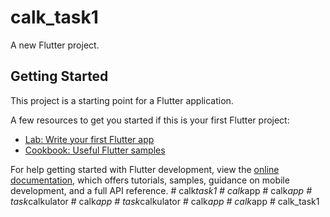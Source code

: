 # calk_task1

A new Flutter project.

## Getting Started

This project is a starting point for a Flutter application.

A few resources to get you started if this is your first Flutter project:

- [Lab: Write your first Flutter app](https://docs.flutter.dev/get-started/codelab)
- [Cookbook: Useful Flutter samples](https://docs.flutter.dev/cookbook)

For help getting started with Flutter development, view the
[online documentation](https://docs.flutter.dev/), which offers tutorials,
samples, guidance on mobile development, and a full API reference.
#   c a l k _ t a s k 1  
 #   c a l k _ a p p  
 #   c a l k _ a p p  
 #   t a s k _ c a l k u l a t o r  
 #   c a l k _ a p p  
 #   t a s k _ c a l k u l a t o r  
 #   c a l k _ a p p  
 #   c a l k _ a p p  
 #   c a l k _ t a s k 1  
 